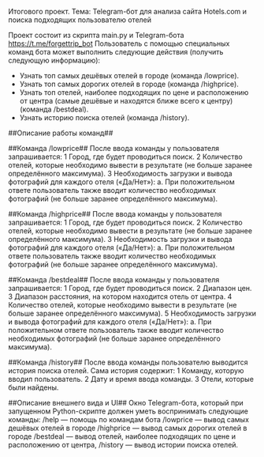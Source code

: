 Итогового проект.
Тема:
    Telegram-бот для анализа сайта Hotels.com и поиска подходящих пользователю отелей

Проект состоит из скрипта main.py и Telegram-бота https://t.me/forgettrip_bot
Пользователь с помощью специальных команд бота может выполнить следующие
действия (получить следующую информацию):
- Узнать топ самых дешёвых отелей в городе (команда /lowprice).
- Узнать топ самых дорогих отелей в городе (команда /highprice).
- Узнать топ отелей, наиболее подходящих по цене и расположению от центра
  (самые дешёвые и находятся ближе всего к центру) (команда /bestdeal).
- Узнать историю поиска отелей (команда /history).

##Описание работы команд##

##Команда /lowprice##
После ввода команды у пользователя запрашивается:
1 Город, где будет проводиться поиск.
2 Количество отелей, которые необходимо вывести в результате (не больше
  заранее определённого максимума).
3 Необходимость загрузки и вывода фотографий для каждого отеля («Да/Нет»):
    a. При положительном ответе пользователь также вводит количество
    необходимых фотографий (не больше заранее определённого
    максимума).

##Команда /highprice##
После ввода команды у пользователя запрашивается:
1 Город, где будет проводиться поиск.
2 Количество отелей, которые необходимо вывести в результате (не больше
  заранее определённого максимума).
3 Необходимость загрузки и вывода фотографий для каждого отеля («Да/Нет»):
    a. При положительном ответе пользователь также вводит количество
    необходимых фотографий (не больше заранее определённого максимума).

##Команда /bestdeal##
После ввода команды у пользователя запрашивается:
1 Город, где будет проводиться поиск.
2 Диапазон цен.
3 Диапазон расстояния, на котором находится отель от центра.
4 Количество отелей, которые необходимо вывести в результате (не больше заранее определённого максимума).
5 Необходимость загрузки и вывода фотографий для каждого отеля («Да/Нет»):
    a. При положительном ответе пользователь также вводит количество
    необходимых фотографий (не больше заранее определённого максимума).

##Команда /history##
После ввода команды пользователю выводится история поиска отелей. Сама история
содержит:
1 Команду, которую вводил пользователь.
2 Дату и время ввода команды.
3 Отели, которые были найдены.

##Описание внешнего вида и UI##
Окно Telegram-бота, который при запущенном Python-скрипте должен уметь
воспринимать следующие команды:
    /help — помощь по командам бота
    /lowprice — вывод самых дешёвых отелей в городе
    /highprice — вывод самых дорогих отелей в городе
    /bestdeal — вывод отелей, наиболее подходящих по цене и расположению от центра,
    /history — вывод истории поиска отелей.